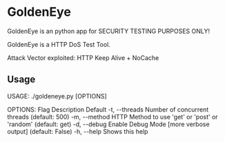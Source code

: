 GoldenEye 
================

GoldenEye is an python app for SECURITY TESTING PURPOSES ONLY!

GoldenEye is a HTTP DoS Test Tool. 

Attack Vector exploited: HTTP Keep Alive + NoCache

Usage
-----------------------------------------------------------------------------------------------------------
 USAGE: ./goldeneye.py <url> [OPTIONS]

 OPTIONS:
     Flag           Description                     Default
     -t, --threads      Number of concurrent threads                (default: 500)
     -m, --method       HTTP Method to use 'get' or 'post'  or 'random'         (default: get)
     -d, --debug        Enable Debug Mode [more verbose output]         (default: False)
     -h, --help     Shows this help
